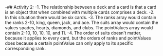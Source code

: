 -## Activity 2:
 -1. The relationship between a deck and a card is that a card is an object that when combined with multiple cards comprises a deck.
 -2. In this situation there would be six cards.
 -3. The ranks array would contain the ranks 2-10, king, queen, jack, and ace. The suits array would contain the values spades, hearts, diamonds, and clubs. The pointValues array would contain 2-10, 10, 10, 10, and 11.
 -4. The order of suits doesn't matter, because it applies to every card, but the orders of ranks and pointValues does because a certain pointValue can only apply to its specific corresponding rank.